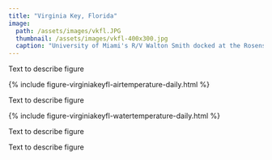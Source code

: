 ```yaml
---
title: "Virginia Key, Florida"
image:
  path: /assets/images/vkfl.JPG
  thumbnail: /assets/images/vkfl-400x300.jpg
  caption: "University of Miami's R/V Walton Smith docked at the Rosenstiel School of Marine, Atmospheric, and Earth Science on Virginia Key"
---
```


Text to describe figure

{% include figure-virginiakeyfl-airtemperature-daily.html %}

Text to describe figure

{% include figure-virginiakeyfl-watertemperature-daily.html %}

Text to describe figure

Text to describe figure
